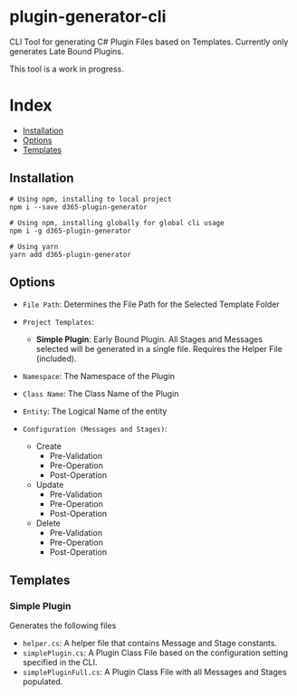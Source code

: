 # plugin-generator-cli
CLI Tool for generating C# Plugin Files based on Templates.
Currently only generates Late Bound Plugins.

This tool is a work in progress.

# Index
- [Installation](#installation)
- [Options](#options)
- [Templates](#templates)


## Installation
```shell
# Using npm, installing to local project
npm i --save d365-plugin-generator

# Using npm, installing globally for global cli usage
npm i -g d365-plugin-generator

# Using yarn
yarn add d365-plugin-generator
```

## Options
- `File Path`: Determines the File Path for the Selected Template Folder

- `Project Templates`:
  -  __Simple Plugin__: Early Bound Plugin. All Stages and Messages selected will be generated in a single file. Requires the Helper File (included).

- `Namespace`: The Namespace of the Plugin

- `Class Name`: The Class Name of the Plugin

- `Entity`: The Logical Name of the entity

- `Configuration (Messages and Stages)`:
   - Create
      - Pre-Validation
      - Pre-Operation
      - Post-Operation
    - Update
      - Pre-Validation
      - Pre-Operation
      - Post-Operation
    - Delete
      - Pre-Validation
      - Pre-Operation
      - Post-Operation

## Templates

### Simple Plugin
Generates the following files
- `helper.cs`: A helper file that contains Message and Stage constants.
- `simplePlugin.cs`: A Plugin Class File based on the configuration setting specified in the CLI.
- `simplePluginFull.cs`: A Plugin Class File with all Messages and Stages populated.
